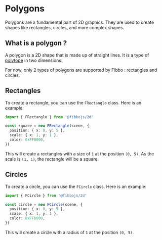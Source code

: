 # Polygons

Polygons are a fundamental part of 2D graphics. They are used to create shapes like rectangles, circles, and more complex shapes.

## What is a polygon ?

A polygon is a 2D shape that is made up of straight lines. It is a type of [polytope](https://en.wikipedia.org/wiki/Polytope) in two dimensions.

For now, only 2 types of polygons are supported by Fibbo : rectangles and circles.

## Rectangles

To create a rectangle, you can use the `FRectangle` class. Here is an example:

```typescript
import { FRectangle } from '@fibbojs/2d'

const square = new FRectangle(scene, {
  position: { x: 0, y: 5 },
  scale: { x: 1, y: 1 },
  color: 0xFF0000,
})
```

This will create a rectangles with a size of `1` at the position `(0, 5)`. As the scale is `(1, 1)`, the rectangle will be a square.

## Circles

To create a circle, you can use the `FCircle` class. Here is an example:

```typescript
import { FCircle } from '@fibbojs/2d'

const circle = new FCircle(scene, {
  position: { x: 0, y: 5 },
  scale: { x: 1, y: 1 },
  color: 0xFF0000,
})
```

This will create a circle with a radius of `1` at the position `(0, 5)`.
